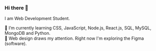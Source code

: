 ### Hi there 👋

I am Web Development Student.

🌱 I’m currently learning CSS, JavaScript, Node.js, React.js, SQL, MySQL, MongoDB and Python. \
🌟 Web design draws my attention. Right now I'm exploring the Figma (software).

<!--
**vickneee/vickneee** is a ✨ _special_ ✨ repository because its `README.md` (this file) appears on your GitHub profile.

Here are some ideas to get you started:

- 🔭 I’m currently working on ...
- 🌱 I’m currently learning ...
- 👯 I’m looking to collaborate on ...
- 🤔 I’m looking for help with ...
- 💬 Ask me about ...
- 📫 How to reach me: ...
- 😄 Pronouns: ...
- ⚡ Fun fact: ...
-->
